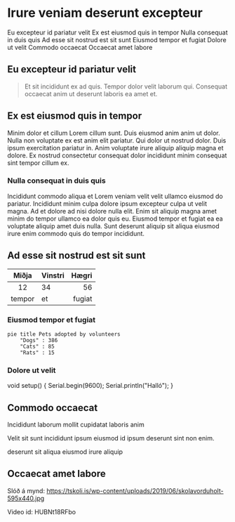 # Irure veniam deserunt excepteur

Eu excepteur id pariatur velit Ex est eiusmod quis in tempor Nulla consequat in duis quis Ad esse sit nostrud est sit sunt Eiusmod tempor et fugiat Dolore ut velit Commodo occaecat Occaecat amet labore

## Eu excepteur id pariatur velit

>Et sit incididunt ex ad quis. Tempor dolor velit laborum qui. Consequat occaecat anim ut deserunt laboris ea amet et.

## Ex est eiusmod quis in tempor

Minim dolor et cillum Lorem cillum sunt. Duis eiusmod anim anim ut dolor. Nulla non voluptate ex est anim elit pariatur. Qui dolor ut nostrud dolor. Duis ipsum exercitation pariatur in. Anim voluptate irure aliquip aliquip magna et dolore. Ex nostrud consectetur consequat dolor incididunt minim consequat sint tempor cillum ex.

### Nulla consequat in duis quis

Incididunt commodo aliqua et Lorem veniam velit velit ullamco eiusmod do pariatur. Incididunt minim culpa dolore ipsum excepteur culpa ut velit magna. Ad et dolore ad nisi dolore nulla elit. Enim sit aliquip magna amet minim do tempor ullamco ea dolor quis eu. Eiusmod tempor et fugiat ea ea voluptate aliquip amet duis nulla. Sunt deserunt aliquip sit aliqua eiusmod irure enim commodo quis do tempor incididunt.

## Ad esse sit nostrud est sit sunt

| Miðja | Vinstri | Hægri |
|:-----:|:--------|------:|
| 12    |      34 |    56 |
| tempor| et      | fugiat|

### Eiusmod tempor et fugiat
```mermaid
pie title Pets adopted by volunteers
    "Dogs" : 386
    "Cats" : 85
    "Rats" : 15
```

### Dolore ut velit

void setup() { Serial.begin(9600); Serial.println("Halló"); }

## Commodo occaecat

Incididunt laborum mollit cupidatat laboris anim

Velit sit sunt incididunt ipsum eiusmod id ipsum deserunt sint non enim.

deserunt sit aliqua eiusmod irure aliquip

## Occaecat amet labore
Slóð á mynd: https://tskoli.is/wp-content/uploads/2019/06/skolavorduholt-595x440.jpg

Video id: HUBNt18RFbo

